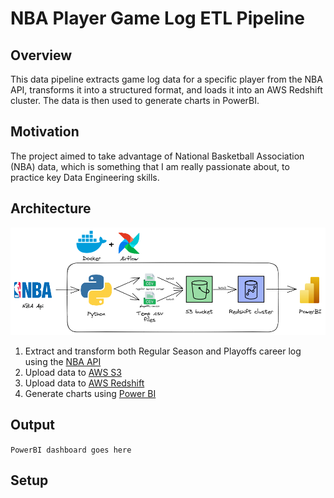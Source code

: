 

# NBA Player Game Log ETL Pipeline

## Overview
This data pipeline extracts game log data for a specific player from the NBA API, transforms it into a structured format, and loads it into an AWS Redshift cluster. The data is then used to generate charts in PowerBI.

## Motivation
The project aimed to take advantage of National Basketball Association (NBA) data, which is something that I am really passionate about, to practice key Data Engineering skills.

## Architecture
![Project architecture](/images/nba_architecture_chart.png "Project architecture")
1. Extract and transform both Regular Season and Playoffs career log using the [NBA API](https://github.com/swar/nba_api)
2. Upload data to [AWS S3](https://aws.amazon.com/pt/s3/)
3. Upload data to [AWS Redshift](https://aws.amazon.com/pt/redshift/)
4. Generate charts using [Power BI](https://powerbi.microsoft.com/)

## Output
`PowerBI dashboard goes here`

## Setup